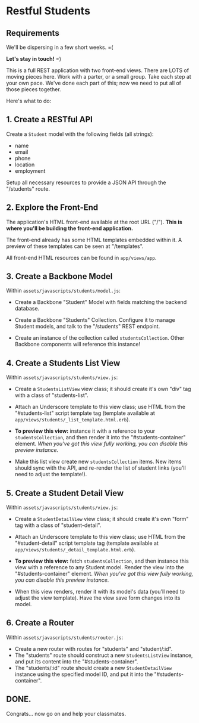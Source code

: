 # Restful Students

## Requirements

We'll be dispersing in a few short weeks. =(

**Let's stay in touch!** =)

This is a full REST application with two front-end views. There are LOTS of moving pieces here. Work with a parter, or a small group. Take each step at your own pace. We've done each part of this; now we need to put all of those pieces together.

Here's what to do:

## 1. Create a RESTful API

Create a `Student` model with the following fields (all strings):

- name
- email
- phone
- location
- employment
      
Setup all necessary resources to provide a JSON API through the "/students" route.


## 2. Explore the Front-End

The application's HTML front-end available at the root URL ("/"). **This is where you'll be building the front-end application.**

The front-end already has some HTML templates embedded within it. A preview of these templates can be seen at "/templates".

All front-end HTML resources can be found in `app/views/app`.

## 3. Create a Backbone Model

Within `assets/javascripts/students/model.js`:

- Create a Backbone "Student" Model with fields matching the backend database. 

- Create a Backbone "Students" Collection. Configure it to manage Student models, and talk to the "/students" REST endpoint.

- Create an instance of the collection called `studentsCollection`. Other Backbone components will reference this instance!

## 4. Create a Students List View

Within `assets/javascripts/students/view.js`:

- Create a `StudentsListView` view class; it should create it's own "div" tag with a class of "students-list".

- Attach an Underscore template to this view class; use HTML from the "#students-list" script template tag (template available at `app/views/students/_list_template.html.erb`).

- **To preview this view:** instance it with a reference to your `studentsCollection`, and then render it into the "#students-container" element. *When you've got this view fully working, you can disable this preview instance.*

- Make this list view create new `studentsCollection` items. New items should sync with the API, and re-render the list of student links (you'll need to adjust the template!).

## 5. Create a Student Detail View

Within `assets/javascripts/students/view.js`:

- Create a `StudentDetailView` view class; it should create it's own "form" tag with a class of "student-detail".

- Attach an Underscore template to this view class; use HTML from the "#student-detail" script template tag (template available at `app/views/students/_detail_template.html.erb`).

- **To preview this view:** fetch `studentsCollection`, and then instance this view with a reference to any Student model. Render the view into the "#students-container" element. *When you've got this view fully working, you can disable this preview instance.*

- When this view renders, render it with its model's data (you'll need to adjust the view template). Have the view save form changes into its model.

## 6. Create a Router

Within `assets/javascripts/students/router.js`:

- Create a new router with routes for "students" and "student/:id".
- The "students" route should construct a new `StudentsListView` instance, and put its content into the "#students-container".
- The "students/:id" route should create a new `StudentDetailView` instance using the specified model ID, and put it into the "#students-container".

## DONE.

Congrats… now go on and help your classmates.



